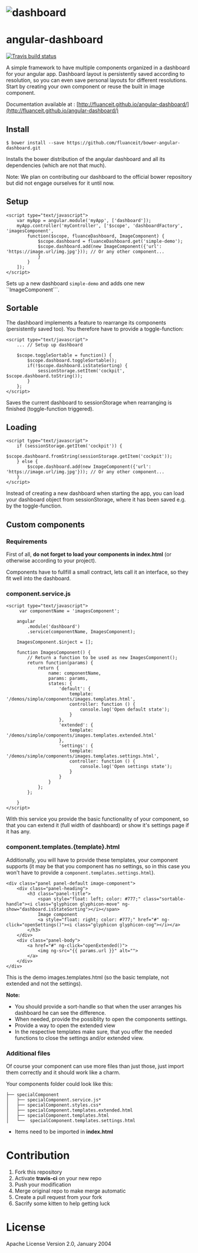 # ![dashboard](media/dashboard.png)


# angular-dashboard

[![Travis build status](https://travis-ci.org/fluanceit/angular-dashboard.svg)](https://travis-ci.org/fluanceit/angular-dashboard)

A simple framework to have multiple components organized in a dashboard for your angular app. Dashboard layout is persistently saved according to resolution, so you can even save personal layouts for different resolutions. Start by creating your own component or reuse the built in image component.

Documentation available at : [http://fluanceit.github.io/angular-dashboard/](http://fluanceit.github.io/angular-dashboard/)

## Install

```
$ bower install --save https://github.com/fluanceit/bower-angular-dashboard.git
```

Installs the bower distribution of the angular dashboard and all its dependencies (which are not that much).

Note: We plan on contributing our dashboard to the official bower repository but did not engage ourselves for it until now.

## Setup

	<script type="text/javascript">
	    var myApp = angular.module('myApp', ['dashboard']);
	    myApp.controller('myController', ['$scope', 'dashboardFactory', 'imagesComponent',
	        function($scope, fluanceDashboard, ImageComponent) {
				$scope.dashboard = fluanceDashboard.get('simple-demo');
				$scope.dashboard.add(new ImageComponent({'url': 'https://image.url/img.jpg'})); // Or any other component...
	        	}
	    	}	
		]);
	</script>

Sets up a new dashboard ```simple-demo``` and adds one new ``ImageComponent```.


## Sortable

The dashboard implements a feature to rearrange its components (persistently saved too). You therefore have to provide a toggle-function:

	<script type="text/javascript">
	    ... // Setup up dashboard

	    $scope.toggleSortable = function() {
            $scope.dashboard.toggleSortable();
            if(!$scope.dashboard.isStateSorting) {
                sessionStorage.setItem('cockpit', $scope.dashboard.toString());
            }
    	};
	</script>

Saves the current dashboard to sessionStorage when rearranging is finished (toggle-function triggered).

## Loading

	<script type="text/javascript">
	    if (sessionStorage.getItem('cockpit')) {
            $scope.dashboard.fromString(sessionStorage.getItem('cockpit'));
        } else {
            $scope.dashboard.add(new ImageComponent({'url': 'https://image.url/img.jpg'})); // Or any other component...
        }
	</script>

Instead of creating a new dashboard when starting the app, you can load your dashboard object from sessionStorage, where it has been saved e.g. by the toggle-function.

## Custom components

### Requirements

First of all, **do not forget to load your components in index.html** (or otherwise according to your project).

Components have to fullfill a small contract, lets call it an interface, so they fit well into the dashboard.

### component.service.js

	<script type="text/javascript">
	     var componentName = 'imagesComponent';

	    angular
	        .module('dashboard')
	        .service(componentName, ImagesComponent);

	    ImagesComponent.$inject = [];

	    function ImagesComponent() {
	        // Return a function to be used as new ImagesComponent();
	        return function(params) {
	            return {
	                name: componentName,
	                params: params,
	                states: {
	                    'default': {
	                        template: '/demos/simple/components/images.templates.html',
	                        controller: function () {
	                            console.log('Open default state');
	                        }
	                    },
	                    'extended': {
	                        template: '/demos/simple/components/images.templates.extended.html'
	                    },
	                    'settings': {
	                        template: '/demos/simple/components/images.templates.settings.html',
	                        controller: function () {
	                            console.log('Open settings state');
	                        }
	                    }
	                }
	            };
	        };

	    }
	</script>

With this service you provide the basic functionality of your component, so that you can extend it (full width of dashboard) or show it's settings page if it has any.

### component.templates.{template}.html

Additionally, you will have to provide these templates, your component supports (it may be that you component has no settings, so in this case you won't have to provide a ```component.templates.settings.html```).

	<div class="panel panel-default image-component">
	    <div class="panel-heading">
	        <h3 class="panel-title">
	            <span style="float: left; color: #777;" class="sortable-handle"><i class="glyphicon glyphicon-move" ng-show="dashboard.isStateSorting"></i></span>
	            Image component
	            <a style="float: right; color: #777;" href="#" ng-click="openSettings()"><i class="glyphicon glyphicon-cog"></i></a>
	        </h3>
	    </div>
	    <div class="panel-body">
	        <a href="#" ng-click="openExtended()">
	            <img ng-src="{{ params.url }}" alt="">
	        </a>
	    </div>
	</div>

This is the demo images.templates.html (so the basic template, not extended and not the settings).

**Note:**

* You should provide a sort-handle so that when the user arranges his dashboard he can see the difference.
* When needed, provide the possiblity to open the components settings.
* Provide a way to open the extended view
* In the respective templates make sure, that you offer the needed functions to close the settings and/or extended view.

### Additional files

Of course your component can use more files than just those, just import them correctly and it should work like a charm.

Your components folder could look like this:

	├── specialComponent
	│   ├── specialComponent.service.js*
	│   ├── specialComponent.styles.css*
	│   ├── specialComponent.templates.extended.html
	│   ├── specialComponent.templates.html
	│   └──  specialComponent.templates.settings.html

* Items need to be imported in **index.html**

# Contribution

1. Fork this repository
2. Activate **travis-ci** on your new repo
3. Push your modification
4. Merge original repo to make merge automatic
5. Create a pull request from your fork
6. Sacrify some kitten to help getting luck

# License
Apache License Version 2.0, January 2004